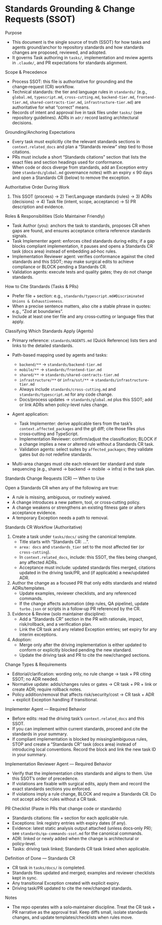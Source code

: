 # Standards Grounding & Change Requests (SSOT)

Purpose

- This document is the single source of truth (SSOT) for how tasks and agents ground/anchor to repository standards and how standards changes are proposed, reviewed, and adopted.
- It governs Task authoring in `tasks/`, implementation and review agents in `.claude/`, and PR expectations for standards alignment.

Scope & Precedence

- Process SSOT: this file is authoritative for grounding and the change‑request (CR) workflow.
- Technical standards: the tier and language rules in `standards/` (e.g., `global.md`, `typescript.md`, `cross-cutting.md`, `backend-tier.md`, `frontend-tier.md`, `shared-contracts-tier.md`, `infrastructure-tier.md`) are authoritative for what “correct” means.
- Records of intent and approval live in task files under `tasks/` (see repository guidelines). ADRs in `adr/` record lasting architectural decisions.

Grounding/Anchoring Expectations

- Every task must explicitly cite the relevant standards sections in `context.related_docs` and plan a “Standards review” step tied to those citations.
- PRs must include a short “Standards citations” section that lists the exact files and section headings used for conformance.
- When code or docs diverge from standards, add an Exception entry (see `standards/global.md` governance notes) with an expiry ≤ 90 days and open a Standards CR (below) to remove the exception.

Authoritative Order During Work

1) This SSOT (process) → 2) Tier/Language standards (rules) → 3) ADRs (decisions) → 4) Task file (intent, scope, acceptance) → 5) PR description and evidence.

Roles & Responsibilities (Solo Maintainer Friendly)

- Task Author (you): anchors the task to standards, proposes CR when gaps are found, and ensures acceptance criteria reference standards signals.
- Task Implementer agent: enforces cited standards during edits; if a gap blocks compliant implementation, it pauses and opens a Standards CR task (docs area) instead of embedding ad‑hoc rules.
- Implementation Reviewer agent: verifies conformance against the cited standards and this SSOT; may make surgical edits to achieve compliance or BLOCK pending a Standards CR.
- Validation agents: execute tests and quality gates; they do not change standards.

How to Cite Standards (Tasks & PRs)

- Prefer file + section: e.g., `standards/typescript.md#Discriminated Unions & Exhaustiveness`.
- When a precise sentence matters, also cite a stable phrase in quotes: e.g., “Zod at boundaries”.
- Include at least one tier file and any cross‑cutting or language files that apply.

Classifying Which Standards Apply (Agents)

- Primary reference: `standards/AGENTS.md` (Quick Reference) lists tiers and links to the detailed standards.
- Path-based mapping used by agents and tasks:
  - `backend/**` → `standards/backend-tier.md`
  - `mobile/**` → `standards/frontend-tier.md`
  - `shared/**` → `standards/shared-contracts-tier.md`
  - `infrastructure/**` or `infra/sst/**` → `standards/infrastructure-tier.md`
  - Always include `standards/cross-cutting.md` and `standards/typescript.md` for any code change.
  - Docs/process updates → `standards/global.md` plus this SSOT; add or link ADRs when policy-level rules change.

- Agent application:
  - Task Implementer: derive applicable tiers from the task’s `context.affected_packages` and the git diff; cite those files plus cross‑cutting and TypeScript.
  - Implementation Reviewer: confirm/adjust the classification; BLOCK if a change implies a new or altered rule without a Standards CR task.
  - Validation agents: select suites by `affected_packages`; they validate gates but do not redefine standards.

- Multi-area changes must cite each relevant tier standard and state sequencing (e.g., shared → backend → mobile → infra) in the task plan.

Standards Change Requests (CR) — When to Use

Open a Standards CR when any of the following are true:
- A rule is missing, ambiguous, or routinely waived.
- A change introduces a new pattern, tool, or cross‑cutting policy.
- A change weakens or strengthens an existing fitness gate or alters acceptance evidence.
- A temporary Exception needs a path to removal.

Standards CR Workflow (Authoritative)

1) Create a task under `tasks/docs/` using the canonical template.
   - Title starts with “Standards CR: …”.
   - `area: docs` and `standards_tier` set to the most affected tier (or `cross-cutting`).
   - In `context.related_docs`, include: this SSOT, the files being changed, any affected ADRs.
   - Acceptance must include: updated standards files merged, citations updated in the driving task/PR, and (if applicable) a new/updated ADR.
2) Author the change as a focused PR that only edits standards and related ADRs/templates.
   - Update examples, reviewer checklists, and any referenced commands.
   - If the change affects automation (dep rules, QA pipeline), update `turbo.json` or scripts in a follow‑up PR referenced by the CR.
3) Evidence & Review (solo maintainer discipline):
   - Add a “Standards CR” section in the PR with rationale, impact, risk/rollback, and a verification plan.
   - Link the CR task and any related Exception entries; set expiry for any interim exceptions.
4) Adoption:
   - Merge only after the driving implementation is either updated to conform or explicitly blocked pending the new standard.
   - Update the driving task and PR to cite the new/changed sections.

Change Types & Requirements

- Editorial/clarification: wording only, no rule change → task + PR citing SSOT; no ADR needed.
- Normative update: adds/changes rules or gates → CR task + PR + link or create ADR; require rollback notes.
- Policy addition/removal that affects risk/security/cost → CR task + ADR + explicit Exception handling if transitional.

Implementer Agent — Required Behavior

- Before edits: read the driving task’s `context.related_docs` and this SSOT.
- If you can implement within current standards, proceed and cite the standards in your summary.
- If compliant implementation is blocked by missing/ambiguous rules, STOP and create a “Standards CR” task (docs area) instead of introducing local conventions. Record the block and link the new task ID in your summary.

Implementation Reviewer Agent — Required Behavior

- Verify that the implementation cites standards and aligns to them. Use this SSOT’s order of precedence.
- If violations are fixable with surgical edits, apply them and record the exact standards sections you enforced.
- If violations imply a rule change, BLOCK and require a Standards CR. Do not accept ad‑hoc rules without a CR task.

PR Checklist (Paste in PRs that change code or standards)

- Standards citations: file + section for each applicable rule.
- Exceptions: link registry entries with expiry dates (if any).
- Evidence: latest static analysis output attached (unless docs‑only PR); see `standards/qa-commands-ssot.md` for the canonical commands.
- ADR: linked or newly added when the change is architectural or policy‑level.
- Tasks: driving task linked; Standards CR task linked when applicable.

Definition of Done — Standards CR

- CR task in `tasks/docs/` is completed.
- Standards files updated and merged; examples and reviewer checklists kept in sync.
- Any transitional Exception created with explicit expiry.
- Driving task/PR updated to cite the new/changed standards.

Notes

- The repo operates with a solo‑maintainer discipline. Treat the CR task + PR narrative as the approval trail. Keep diffs small, isolate standards changes, and update templates/checklists when rules move.
